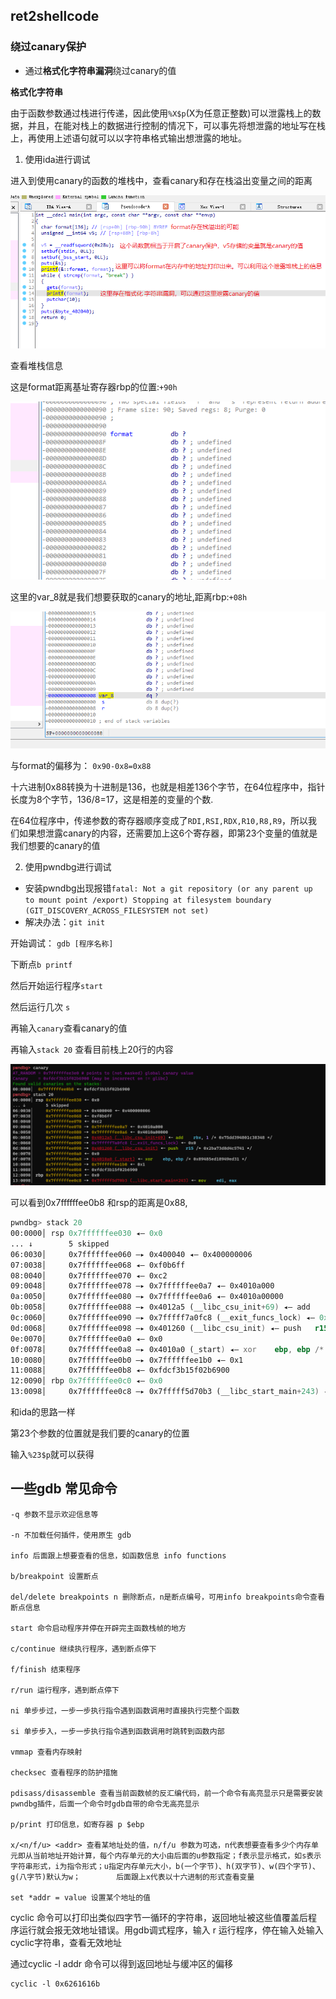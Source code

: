 ## ret2shellcode

### 绕过canary保护

- 通过**格式化字符串漏洞**绕过canary的值

**格式化字符串**

由于函数参数通过栈进行传递，因此使用`%X$p`(X为任意正整数)可以泄露栈上的数据，并且，在能对栈上的数据进行控制的情况下，可以事先将想泄露的地址写在栈上，再使用上述语句就可以以字符串格式输出想泄露的地址。

1. 使用ida进行调试

进入到使用canary的函数的堆栈中，查看canary和存在栈溢出变量之间的距离

![](./img/canary.png)

查看堆栈信息

这是format距离基址寄存器rbp的位置:`+90h`

![](./img/stack1.png)

这里的var_8就是我们想要获取的canary的地址,距离rbp:`+08h`

![](./img/stack2.png)

与format的偏移为： `0x90-0x8=0x88`

十六进制0x88转换为十进制是136，也就是相差136个字节，在64位程序中，指针长度为8个字节，136/8=17，这是相差的变量的个数.


在64位程序中，传递参数的寄存器顺序变成了`RDI,RSI,RDX,R10,R8,R9`，所以我们如果想泄露canary的内容，还需要加上这6个寄存器，即第23个变量的值就是我们想要的canary的值
   



2. 使用pwndbg进行调试

- 安装pwndbg出现报错`fatal: Not a git repository (or any parent up to mount point /export) Stopping at filesystem boundary (GIT_DISCOVERY_ACROSS_FILESYSTEM not set)`
- 解决办法：`git init`


开始调试： `gdb [程序名称]`

下断点`b printf`

然后开始运行程序`start`

然后运行几次 `s` 

再输入`canary`查看canary的值

再输入`stack 20` 查看目前栈上20行的内容

![](./img/pwndbg.png)

可以看到0x7ffffffee0b8 和rsp的距离是0x88,

```asm
pwndbg> stack 20
00:0000│ rsp 0x7ffffffee030 ◂— 0x0
... ↓        5 skipped
06:0030│     0x7ffffffee060 —▸ 0x400040 ◂— 0x400000006
07:0038│     0x7ffffffee068 ◂— 0xf0b6ff
08:0040│     0x7ffffffee070 ◂— 0xc2
09:0048│     0x7ffffffee078 —▸ 0x7ffffffee0a7 ◂— 0x4010a000
0a:0050│     0x7ffffffee080 —▸ 0x7ffffffee0a6 ◂— 0x4010a00000
0b:0058│     0x7ffffffee088 —▸ 0x4012a5 (__libc_csu_init+69) ◂— add    rbx, 1 /* 0x75dd394801c38348 */
0c:0060│     0x7ffffffee090 —▸ 0x7fffff7a0fc8 (__exit_funcs_lock) ◂— 0x0
0d:0068│     0x7ffffffee098 —▸ 0x401260 (__libc_csu_init) ◂— push   r15 /* 0x2ba73d8d4c5741 */
0e:0070│     0x7ffffffee0a0 ◂— 0x0
0f:0078│     0x7ffffffee0a8 —▸ 0x4010a0 (_start) ◂— xor    ebp, ebp /* 0x89485ed18949ed31 */
10:0080│     0x7ffffffee0b0 —▸ 0x7ffffffee1b0 ◂— 0x1
11:0088│     0x7ffffffee0b8 ◂— 0xfdcf3b15f02b6900
12:0090│ rbp 0x7ffffffee0c0 ◂— 0x0
13:0098│     0x7ffffffee0c8 —▸ 0x7fffff5d70b3 (__libc_start_main+243) ◂— mov    edi, eax
```

和ida的思路一样

第23个参数的位置就是我们要的canary的位置

输入`%23$p`就可以获得















## 一些gdb 常见命令

```
-q 参数不显示欢迎信息等

-n 不加载任何插件，使用原生 gdb

info 后面跟上想要查看的信息，如函数信息 info functions

b/breakpoint 设置断点

del/delete breakpoints n 删除断点，n是断点编号，可用info breakpoints命令查看断点信息

start 命令启动程序并停在开辟完主函数栈帧的地方

c/continue 继续执行程序，遇到断点停下

f/finish 结束程序

r/run 运行程序，遇到断点停下

ni 单步步过，一步一步执行指令遇到函数调用时直接执行完整个函数

si 单步步入，一步一步执行指令遇到函数调用时跳转到函数内部

vmmap 查看内存映射

checksec 查看程序的防护措施

pdisass/disassemble 查看当前函数帧的反汇编代码，前一个命令有高亮显示只是需要安装pwndbg插件，后面一个命令时gdb自带的命令无高亮显示

p/print 打印信息，如寄存器 p $ebp

x/<n/f/u> <addr> 查看某地址处的值，n/f/u 参数为可选，n代表想要查看多少个内存单元即从当前地址开始计算，每个内存单元的大小由后面的u参数指定；f表示显示格式，如s表示字符串形式，i为指令形式；u指定内存单元大小，b(一个字节)、h(双字节)、w(四个字节)、g(八字节)默认为w；        后面跟上x代表以十六进制的形式查看变量 

set *addr = value 设置某个地址的值

```










cyclic 命令可以打印出类似四字节一循环的字符串，返回地址被这些值覆盖后程序运行就会报无效地址错误。用gdb调式程序，输入 r 运行程序，停在输入处输入cyclic字符串，查看无效地址



通过cyclic -l addr 命令可以得到返回地址与缓冲区的偏移
```
cyclic -l 0x6261616b
```
